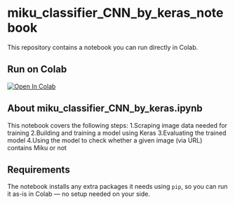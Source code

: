 # miku_classifier_CNN_by_keras_notebook

This repository contains a notebook you can run directly in Colab.

## Run on Colab

[![Open In Colab](https://colab.research.google.com/assets/colab-badge.svg)](https://colab.research.google.com/github/wowowo-wo/miku_classifier_CNN_by_keras/blob/main/miku_classifier_CNN_by_keras.ipynb)

## About miku_classifier_CNN_by_keras.ipynb

This notebook covers the following steps:
1.Scraping image data needed for training
2.Building and training a model using Keras
3.Evaluating the trained model
4.Using the model to check whether a given image (via URL) contains Miku or not


## Requirements

The notebook installs any extra packages it needs using `pip`, so you can run it as-is in Colab — no setup needed on your side.

